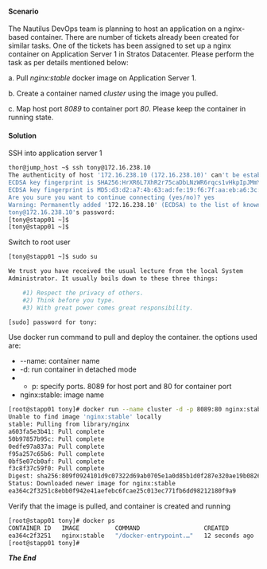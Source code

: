 #### Scenario

The Nautilus DevOps team is planning to host an application on a nginx-based container. There are number of tickets already been created for similar tasks. One of the tickets has been assigned to set up a nginx container on Application Server 1 in Stratos Datacenter. Please perform the task as per details mentioned below:



a. Pull *nginx:stable* docker image on Application Server 1.

b. Create a container named *cluster* using the image you pulled.

c. Map host port *8089* to container port *80*. Please keep the container in running state.



#### Solution

SSH into application server 1

```bash
thor@jump_host ~$ ssh tony@172.16.238.10
The authenticity of host '172.16.238.10 (172.16.238.10)' can't be established.
ECDSA key fingerprint is SHA256:HrXR6L7XhR2r75caDbLNzWR6rqcs1vHkpIpJMmYjnJ0.
ECDSA key fingerprint is MD5:d3:d2:a7:4b:63:ad:fe:19:f6:7f:aa:eb:a6:3c:6e:ad.
Are you sure you want to continue connecting (yes/no)? yes
Warning: Permanently added '172.16.238.10' (ECDSA) to the list of known hosts.
tony@172.16.238.10's password: 
[tony@stapp01 ~]$ 
[tony@stapp01 ~]$ 
```

Switch to root user

```bash
[tony@stapp01 ~]$ sudo su 

We trust you have received the usual lecture from the local System
Administrator. It usually boils down to these three things:

    #1) Respect the privacy of others.
    #2) Think before you type.
    #3) With great power comes great responsibility.

[sudo] password for tony: 
```

Use docker run command to pull and deploy the container. the options used are:

+ --name: container name
+ -d: run container in detached mode
+ - p: specify ports. 8089 for host port and 80 for container port
+ nginx:stable: image name

```bash
[root@stapp01 tony]# docker run --name cluster -d -p 8089:80 nginx:stable
Unable to find image 'nginx:stable' locally
stable: Pulling from library/nginx
a603fa5e3b41: Pull complete 
50b97857b95c: Pull complete 
0edfe97a837a: Pull complete 
f95a257c65b6: Pull complete 
0bf5e07cb0af: Pull complete 
f3c8f37c59f0: Pull complete 
Digest: sha256:809f0924101d9c07322d69ab0705e1a0d85b1d0f287e320ae19b0826979c56e9
Status: Downloaded newer image for nginx:stable
ea364c2f3251c8ebb0f942e41aefebc6fcae25c013ec771fb6dd98212180f9a9
```

Verify that the image is pulled, and container is created and running

```bash
[root@stapp01 tony]# docker ps
CONTAINER ID   IMAGE          COMMAND                  CREATED          STATUS         PORTS                  NAMES
ea364c2f3251   nginx:stable   "/docker-entrypoint.…"   12 seconds ago   Up 5 seconds   0.0.0.0:8089->80/tcp   cluster
[root@stapp01 tony]# 
```

***The End***